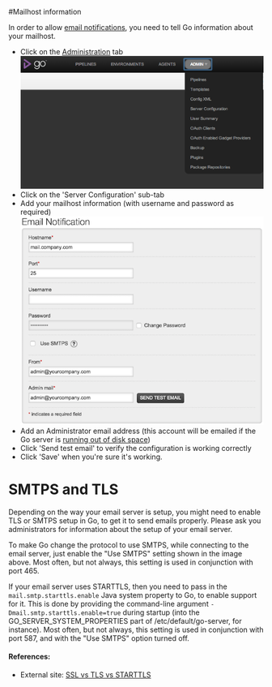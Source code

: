 #Mailhost information

In order to allow [email notifications](dev_notifications.md), you need to tell Go information about your mailhost.

-   Click on the [Administration](../navigation/administration_page.md) tab
![](../resources/images/topnav_admin.png)
-   Click on the 'Server Configuration' sub-tab
-   Add your mailhost information (with username and password as required)
![](../resources/images/3_add_mailhost_info.png)
-   Add an Administrator email address (this account will be emailed if the Go server is [running out of disk space](../faq/admin_out_of_disk_space.md))
-   Click 'Send test email' to verify the configuration is working correctly
-   Click 'Save' when you're sure it's working.

<a name='starttls'></a>
# SMTPS and TLS

Depending on the way your email server is setup, you might need to enable TLS or SMTPS setup in Go, to get it to send emails properly. Please ask you administrators for information about the setup of your email server.

To make Go change the protocol to use SMTPS, while connecting to the email server, just enable the "Use SMTPS" setting shown in the image above. Most often, but not always, this setting is used in conjunction with port 465.

If your email server uses STARTTLS, then you need to pass in the ```mail.smtp.starttls.enable``` Java system property to Go, to enable support for it. This is done by providing the command-line argument ```-Dmail.smtp.starttls.enable=true``` during startup (into the GO_SERVER_SYSTEM_PROPERTIES part of /etc/default/go-server, for instance). Most often, but not always, this setting is used in conjunction with port 587, and with the "Use SMTPS" option turned off.

#### References:

* External site: [SSL vs TLS vs STARTTLS](https://www.fastmail.com/help/technical/ssltlsstarttls.html)
